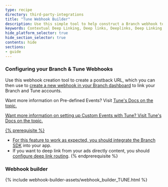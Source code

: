 ```yaml
---
type: recipe
directory: third-party-integrations
title: "Tune Webhook Builder"
description: Use this simple tool to help construct a Branch webhook to postback data to the Tune platform.
keywords: Contextual Deep Linking, Deep links, Deeplinks, Deep Linking, Deeplinking, Deferred Deep Linking, Deferred Deeplinking, Google App Indexing, Google App Invites, Apple Universal Links, Apple Spotlight Search, Facebook App Links, AppLinks, Deepviews, Deep views, Ad Measurement, third party ad measurement, ad network
hide_platform_selector: true
hide_section_selector: true
contents: hide
sections:
- guide
---
```


### Configuring your Branch & Tune Webhooks

Use this webhook creation tool to create a postback URL, which you can then use to [create a new webhook in your Branch dashboard](https://dashboard.branch.io/#/webhook) to link your Branch and Tune accounts.

Want more information on Pre-defined Events? Visit <a href="http://developers.mobileapptracking.com/measure-pre-defined-events/" target="_blank">Tune's Docs on the topic.

Want more information on setting up Custom Events with Tune? Visit <a href="http://developers.mobileapptracking.com/measuring-custom-events/" target="_blank">Tune's Docs on the topic.

{% prerequisite %}
- For this feature to work as expected, you should [integrate the Branch SDK]({{base.url}}/getting-started/sdk-integration-guide) into your app.
- If you want to deep link from your ads directly content, you should [configure deep link routing]({{base.url}}/getting-started/deep-link-routing).
{% endprerequisite %}

### Webhook builder

{% include webhook-builder-assets/webhook_builder_TUNE.html %}